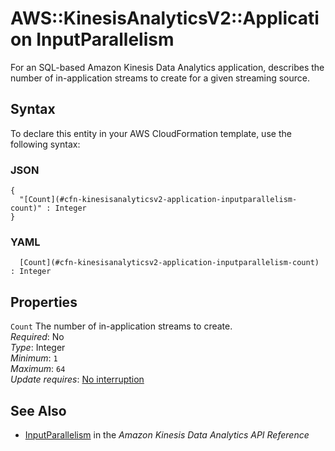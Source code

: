 # AWS::KinesisAnalyticsV2::Application InputParallelism<a name="aws-properties-kinesisanalyticsv2-application-inputparallelism"></a>

For an SQL\-based Amazon Kinesis Data Analytics application, describes the number of in\-application streams to create for a given streaming source\. 

## Syntax<a name="aws-properties-kinesisanalyticsv2-application-inputparallelism-syntax"></a>

To declare this entity in your AWS CloudFormation template, use the following syntax:

### JSON<a name="aws-properties-kinesisanalyticsv2-application-inputparallelism-syntax.json"></a>

```
{
  "[Count](#cfn-kinesisanalyticsv2-application-inputparallelism-count)" : Integer
}
```

### YAML<a name="aws-properties-kinesisanalyticsv2-application-inputparallelism-syntax.yaml"></a>

```
﻿  [Count](#cfn-kinesisanalyticsv2-application-inputparallelism-count) : Integer
```

## Properties<a name="aws-properties-kinesisanalyticsv2-application-inputparallelism-properties"></a>

`Count`  <a name="cfn-kinesisanalyticsv2-application-inputparallelism-count"></a>
The number of in\-application streams to create\.  
*Required*: No  
*Type*: Integer  
*Minimum*: `1`  
*Maximum*: `64`  
*Update requires*: [No interruption](https://docs.aws.amazon.com/AWSCloudFormation/latest/UserGuide/using-cfn-updating-stacks-update-behaviors.html#update-no-interrupt)

## See Also<a name="aws-properties-kinesisanalyticsv2-application-inputparallelism--seealso"></a>
+  [InputParallelism](https://docs.aws.amazon.com/kinesisanalytics/latest/apiv2/API_InputParallelism.html) in the *Amazon Kinesis Data Analytics API Reference* 